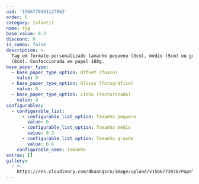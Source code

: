 ```yaml
---
uid: '1566770361127062'
order: 6
category: Infantil
name: Tag
base_value: 0.3
discount: 0
is_combo: false
description: >-
  Tag em formato personalizado tamanho pequeno (3cm), médio (5cm) ou grande
  (8cm). Confeccionada em papel 180g.
base_paper_type:
  - base_paper_type_option: Offset (fosco)
    value: 0
  - base_paper_type_option: Glossy (fotográfico)
    value: 0
  - base_paper_type_option: Linho (texturizado)
    value: 0
configurables:
  - configurable_list:
      - configurable_list_option: Tamanho pequeno
        value: 0
      - configurable_list_option: Tamanho médio
        value: 0.3
      - configurable_list_option: Tamanho grande
        value: 0.6
    configurable_name: Tamanho
extras: []
gallery:
  - >-
    https://res.cloudinary.com/dkaanqsro/image/upload/v1566773978/Papelaria%20infantil/Tags_tcwzcs.jpg
---
```



